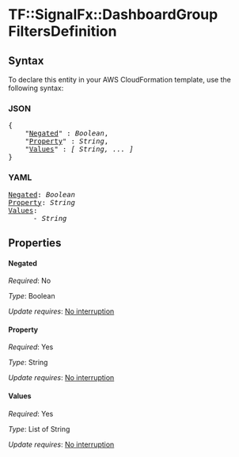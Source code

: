 # TF::SignalFx::DashboardGroup FiltersDefinition

## Syntax

To declare this entity in your AWS CloudFormation template, use the following syntax:

### JSON

<pre>
{
    "<a href="#negated" title="Negated">Negated</a>" : <i>Boolean</i>,
    "<a href="#property" title="Property">Property</a>" : <i>String</i>,
    "<a href="#values" title="Values">Values</a>" : <i>[ String, ... ]</i>
}
</pre>

### YAML

<pre>
<a href="#negated" title="Negated">Negated</a>: <i>Boolean</i>
<a href="#property" title="Property">Property</a>: <i>String</i>
<a href="#values" title="Values">Values</a>: <i>
      - String</i>
</pre>

## Properties

#### Negated

_Required_: No

_Type_: Boolean

_Update requires_: [No interruption](https://docs.aws.amazon.com/AWSCloudFormation/latest/UserGuide/using-cfn-updating-stacks-update-behaviors.html#update-no-interrupt)

#### Property

_Required_: Yes

_Type_: String

_Update requires_: [No interruption](https://docs.aws.amazon.com/AWSCloudFormation/latest/UserGuide/using-cfn-updating-stacks-update-behaviors.html#update-no-interrupt)

#### Values

_Required_: Yes

_Type_: List of String

_Update requires_: [No interruption](https://docs.aws.amazon.com/AWSCloudFormation/latest/UserGuide/using-cfn-updating-stacks-update-behaviors.html#update-no-interrupt)


